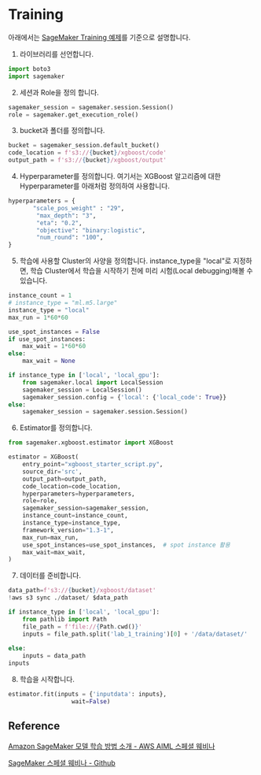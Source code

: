 # Training

아래에서는 [SageMaker Training 예제](https://github.com/kyopark2014/aws-sagemaker/blob/main/training-basic/traning.ipynb)를 기준으로 설명합니다.

1) 라이브러리를 선언합니다. 

```python
import boto3
import sagemaker
```

2) 세션과 Role을 정의 합니다.

```python
sagemaker_session = sagemaker.session.Session()
role = sagemaker.get_execution_role()
```

3) bucket과 폴더를 정의합니다.

```python
bucket = sagemaker_session.default_bucket()
code_location = f's3://{bucket}/xgboost/code'
output_path = f's3://{bucket}/xgboost/output'
```

4) Hyperparameter를 정의합니다. 여기서는 XGBoost 알고리즘에 대한 Hyperparameter를 아래처럼 정의하여 사용합니다.

```python
hyperparameters = {
       "scale_pos_weight" : "29",    
        "max_depth": "3",
        "eta": "0.2",
        "objective": "binary:logistic",
        "num_round": "100",
}
```

5) 학습에 사용할 Cluster의 사양을 정의합니다. instance_type을 "local"로 지정하면, 학습 Cluster에서 학습을 시작하기 전에 미리 시험(Local debugging)해볼 수 있습니다. 

```python
instance_count = 1
# instance_type = "ml.m5.large"
instance_type = "local"
max_run = 1*60*60

use_spot_instances = False
if use_spot_instances:
    max_wait = 1*60*60
else:
    max_wait = None

if instance_type in ['local', 'local_gpu']:
    from sagemaker.local import LocalSession
    sagemaker_session = LocalSession()
    sagemaker_session.config = {'local': {'local_code': True}}
else:
    sagemaker_session = sagemaker.session.Session()
```    

6) Estimator를 정의합니다.

```python
from sagemaker.xgboost.estimator import XGBoost

estimator = XGBoost(
    entry_point="xgboost_starter_script.py",
    source_dir='src',
    output_path=output_path,
    code_location=code_location,
    hyperparameters=hyperparameters,
    role=role,
    sagemaker_session=sagemaker_session,
    instance_count=instance_count,
    instance_type=instance_type,
    framework_version="1.3-1",
    max_run=max_run,
    use_spot_instances=use_spot_instances,  # spot instance 활용
    max_wait=max_wait,
)
```

7) 데이터를 준비합니다. 

```python
data_path=f's3://{bucket}/xgboost/dataset'
!aws s3 sync ./dataset/ $data_path

if instance_type in ['local', 'local_gpu']:
    from pathlib import Path
    file_path = f'file://{Path.cwd()}'
    inputs = file_path.split('lab_1_training')[0] + '/data/dataset/'
    
else:
    inputs = data_path
inputs
```

8) 학습을 시작합니다. 

```python
estimator.fit(inputs = {'inputdata': inputs},
                  wait=False)
```




## Reference

[Amazon SageMaker 모델 학습 방법 소개 - AWS AIML 스페셜 웨비나](https://www.youtube.com/watch?v=oQ7glJfD-BQ&list=PLORxAVAC5fUULZBkbSE--PSY6bywP7gyr)

[SageMaker 스페셜 웨비나 - Github](https://github.com/aws-samples/aws-ai-ml-workshop-kr/tree/master/sagemaker/sm-special-webinar)

